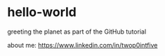 # hello-world
greeting the planet as part of the GitHub tutorial

about me:     https://www.linkedin.com/in/twop0intfive
